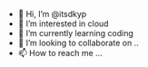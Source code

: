 - 👋 Hi, I’m @itsdkyp
- 👀 I’m interested in cloud
- 🌱 I’m currently learning coding
- 💞️ I’m looking to collaborate on ..
- 📫 How to reach me ...

<!---
itsdkyp/itsdkyp is a ✨ special ✨ repository because its `README.md` (this file) appears on your GitHub profile.
You can click the Preview link to take a look at your changes.
--->
